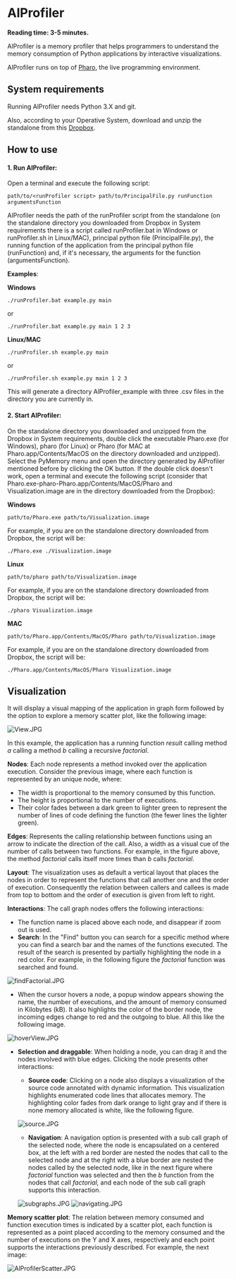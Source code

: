# AlProfiler

**Reading time: 3-5 minutes.**

AlProfiler is a memory profiler that helps programmers to understand the memory consumption of Python applications by interactive visualizations.

AlProfiler runs on top of [Pharo](http://pharo.org), the live programming environment.

## System requirements
Running AlProfiler needs Python 3.X and git.

Also, according to your Operative System, download and unzip the standalone from this [Dropbox](https://www.dropbox.com/sh/0fcpw87wfkn3p2n/AABhROrMdwnhR4-aP1e0nrNNa?dl=0).

## How to use

#### 1. Run AlProfiler: 

Open a terminal and execute the following script: 

```
path/to/<runProfiler script> path/to/PrincipalFile.py runFunction argumentsFunction
```
AlProfiler needs the path of the runProfiler script from the standalone (on the standalone directory you downloaded from Dropbox in System requirements there is a script called runProfiler.bat in Windows or runProfiler.sh in Linux/MAC), principal python file (PrincipalFile.py), the running function of the application from the principal python file (runFunction) and, if it's necessary, the arguments for the function (argumentsFunction).

**Examples**:

**Windows**
```
./runProfiler.bat example.py main
```

or

```
./runProfiler.bat example.py main 1 2 3
```

**Linux/MAC**
```
./runProfiler.sh example.py main
```

or

```
./runProfiler.sh example.py main 1 2 3
```

This will generate a directory AlProfiler_example with three .csv files in the directory you are currently in.

#### 2. Start AlProfiler: 

On the standalone directory you downloaded and unzipped from the Dropbox in System requirements, double click the executable Pharo.exe (for Windows), pharo (for Linux) or Pharo (for MAC at Pharo.app/Contents/MacOS on the directory downloaded and unzipped). Select the PyMemory menu and open the directory generated by AlProfiler mentioned before by clicking the OK button. If the double click doesn't work, open a terminal and execute the following script (consider that Pharo.exe-pharo-Pharo.app/Contents/MacOS/Pharo and Visualization.image are in the directory downloaded from the Dropbox):

**Windows**
```
path/to/Pharo.exe path/to/Visualization.image
```
For example, if you are on the standalone directory downloaded from Dropbox, the script will be:
```
./Pharo.exe ./Visualization.image
```

**Linux**
```
path/to/pharo path/to/Visualization.image
```
For example, if you are on the standalone directory downloaded from Dropbox, the script will be:
```
./pharo Visualization.image 
```
**MAC**
```
path/to/Pharo.app/Contents/MacOS/Pharo path/to/Visualization.image
```

For example, if you are on the standalone directory downloaded from Dropbox, the script will be:
```
./Pharo.app/Contents/MacOS/Pharo Visualization.image
```

## Visualization

It will display a visual mapping of the application in graph form followed by the option to explore a memory scatter plot, like the following image: 

![View.JPG](images/View.JPG)

In this example, the application has a running function *result* calling method *a* calling a method *b* calling a recursive *factorial*.

**Nodes**: Each node represents a method invoked over the application execution. Consider the previous image, where each function is represented by an unique node, where:

- The width is proportional to the memory consumed by this function.
- The height is proportional to the number of executions.
- Their color fades between a dark green to lighter green to represent the number of lines of code defining the function (the fewer lines the lighter green).

**Edges**: Represents the calling relationship between functions using an arrow to indicate the direction of the call. Also, a width as a visual cue of the number of calls between two functions. For example, in the figure above, the method *factorial* calls itself more times than *b* calls *factorial*.

**Layout**: The visualization uses as default a vertical layout that places the nodes in order to represent the functions that call another one and the order of execution. Consequently the relation between callers and callees is made from top to bottom and the order of execution is given from left to right.

**Interactions**: The call graph nodes offers the following interactions:

- The function name is placed above each node, and disappear if zoom out is used.
- **Search**: In the "Find" button you can search for a specific method where you can find a search bar and the names of the functions executed. The result of the search is presented by partially highlighting the node in a red color. For example, in the following figure the *factorial* function was searched and found.

![findFactorial.JPG](images/findFactorial.JPG)

- When the cursor hovers a node, a popup window appears showing the name, the number of executions, and the amount of memory consumed in Kilobytes (kB). It also highlights the color of the border node, the incoming edges change to red and the outgoing to blue. All this like the following image.

![hoverView.JPG](images/hoverView.JPG)

- **Selection and draggable**: When holding a node, you can drag it and the nodes involved with blue edges. Clicking the node presents other interactions:
    
    - **Source code**: Clicking on a node also displays a visualization of the source code annotated with dynamic information. This visualization highlights enumerated code lines that allocates memory. The highlighting color fades from dark orange to light gray and if there is none memory allocated is white, like the following figure.
 
    ![source.JPG](images/source.JPG)
    
    - **Navigation**: A navigation option is presented with a sub call graph of the selected node, where the node is encapsulated on a centered box, at the left with a red border are nested the nodes that call to the selected node and at the right with a blue border are nested the nodes called by the selected node, like in the next figure where *factorial* function was selected and then the *b* function from the nodes that call *factorial*, and each node of the sub call graph supports this interaction. 
    
    ![subgraphs.JPG](images/subgraphs.JPG) ![navigating.JPG](images/navigating.JPG)

**Memory scatter plot**: The relation between memory consumed and function execution times is indicated by a scatter plot, each function is represented as a point placed according to the memory consumed and the number of executions on the Y and X axes, respectively and each point supports the interactions previously described. For example, the next image:

![AlProfilerScatter.JPG](images/AlProfilerScatter.JPG)
